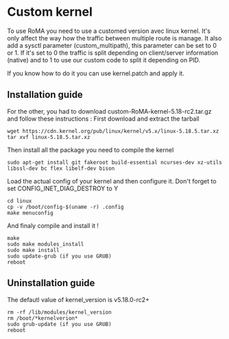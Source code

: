 # Custom kernel
To use RoMA you need to use a customed version avec linux kernel.
It's only affect the way how the traffic between multiple route is manage.
It also add a sysctl parameter (custom_multipath), this parameter can be set to 0 or 1.
If it's set to 0 the traffic is split depending on client/server information (native) and to 1 to use our custom code to split it depending on PID.

If you know how to do it you can use kernel.patch and apply it.


## Installation guide
For the other, you had to download custom-RoMA-kernel-5.18-rc2.tar.gz and follow these instructions :
First download and extract the tarball
```
wget https://cdn.kernel.org/pub/linux/kernel/v5.x/linux-5.18.5.tar.xz
tar xvf linux-5.18.5.tar.xz
```
Then install all the package you need to compile the kernel
```
sudo apt-get install git fakeroot build-essential ncurses-dev xz-utils libssl-dev bc flex libelf-dev bison
```
Load the actual config of your kernel and then configure it.
Don't forget to set CONFIG_INET_DIAG_DESTROY to Y
```
cd linux
cp -v /boot/config-$(uname -r) .config
make menuconfig
```
And finaly compile and install it !
```
make
sudo make modules_install
sudo make install
sudo update-grub (if you use GRUB)
reboot
```

## Uninstallation guide
The defautl value of kernel_version is v5.18.0-rc2+
```
rm -rf /lib/modules/kernel_version
rm /boot/*kernelverion*
sudo grub-update (if you use GRUB)
reboot
```